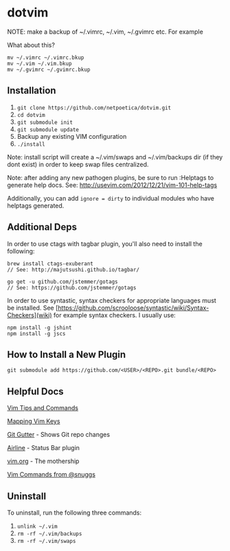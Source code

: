 dotvim
======

NOTE: make a backup of ~/.vimrc, ~/.vim, ~/.gvimrc etc. For example

What about this?

```
mv ~/.vimrc ~/.vimrc.bkup
mv ~/.vim ~/.vim.bkup
mv ~/.gvimrc ~/.gvimrc.bkup
```

Installation
------------

1. `git clone https://github.com/netpoetica/dotvim.git`
2. `cd dotvim`
3. `git submodule init`
4. `git submodule update`
5. Backup any existing VIM configuration
6. `./install`

Note: install script will create a ~/.vim/swaps and ~/.vim/backups dir (if they dont exist) in order to keep swap files centralized.

Note: after adding any new pathogen plugins, be sure to run :Helptags to generate help docs. See: http://usevim.com/2012/12/21/vim-101-help-tags

Additionally, you can add `ignore = dirty` to individual modules who have helptags generated.


Additional Deps
---------------
In order to use ctags with tagbar plugin, you'll also need to install the following:
```
brew install ctags-exuberant
// See: http://majutsushi.github.io/tagbar/

go get -u github.com/jstemmer/gotags
// See: https://github.com/jstemmer/gotags
```

In order to use syntastic, syntax checkers for appropriate languages must be installed. See [https://github.com/scrooloose/syntastic/wiki/Syntax-Checkers](wiki) for example syntax checkers. I usually use:
```
npm install -g jshint
npm install -g jscs
```

How to Install a New Plugin
---------------------------
`git submodule add https://github.com/<USER>/<REPO>.git bundle/<REPO>`

Helpful Docs
------------
[Vim Tips and Commands](https://www.cs.oberlin.edu/~kuperman/help/vim/home.html)

[Mapping Vim Keys](http://vim.wikia.com/wiki/Mapping_keys_in_Vim_-_Tutorial_(Part_3))

[Git Gutter](https://github.com/airblade/vim-gitgutter) - Shows Git repo changes

[Airline](https://github.com/bling/vim-airline) - Status Bar plugin

[vim.org](http://www.vim.org/) - The mothership

[Vim Commands from @snuggs](https://gist.github.com/snuggs/612093#file-vim)

Uninstall
---------
To uninstall, run the following three commands:

1. `unlink ~/.vim`
2. `rm -rf ~/.vim/backups`
3. `rm -rf ~/.vim/swaps`
